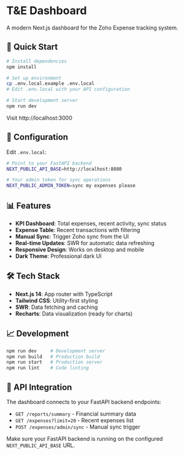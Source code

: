 # T&E Dashboard

A modern Next.js dashboard for the Zoho Expense tracking system.

## 🚀 Quick Start

```bash
# Install dependencies
npm install

# Set up environment
cp .env.local.example .env.local
# Edit .env.local with your API configuration

# Start development server
npm run dev
```

Visit http://localhost:3000

## 🔧 Configuration

Edit `.env.local`:

```bash
# Point to your FastAPI backend
NEXT_PUBLIC_API_BASE=http://localhost:8080

# Your admin token for sync operations
NEXT_PUBLIC_ADMIN_TOKEN=sync my expenses please
```

## 📊 Features

- **KPI Dashboard**: Total expenses, recent activity, sync status
- **Expense Table**: Recent transactions with filtering
- **Manual Sync**: Trigger Zoho sync from the UI
- **Real-time Updates**: SWR for automatic data refreshing
- **Responsive Design**: Works on desktop and mobile
- **Dark Theme**: Professional dark UI

## 🛠️ Tech Stack

- **Next.js 14**: App router with TypeScript
- **Tailwind CSS**: Utility-first styling
- **SWR**: Data fetching and caching
- **Recharts**: Data visualization (ready for charts)

## 📈 Development

```bash
npm run dev     # Development server
npm run build   # Production build
npm run start   # Production server
npm run lint    # Code linting
```

## 🔗 API Integration

The dashboard connects to your FastAPI backend endpoints:

- `GET /reports/summary` - Financial summary data
- `GET /expenses?limit=20` - Recent expenses list
- `POST /expenses/admin/sync` - Manual sync trigger

Make sure your FastAPI backend is running on the configured `NEXT_PUBLIC_API_BASE` URL.
